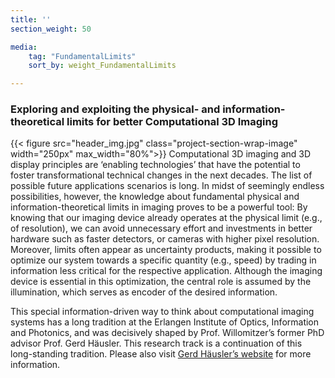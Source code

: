 ```yaml
---
title: ''
section_weight: 50

media:
    tag: "FundamentalLimits"
    sort_by: weight_FundamentalLimits

---
```

### Exploring and exploiting the physical- and information-theoretical limits for better Computational 3D Imaging
{{< figure src="header_img.jpg" class="project-section-wrap-image" width="250px" max_width="80%">}}
Computational 3D imaging and 3D display principles are ‘enabling technologies’ that have the potential to foster transformational technical changes in the next decades. The list of possible future applications scenarios is long. In midst of seemingly endless possibilities, however, the knowledge about fundamental physical and information-theoretical limits in imaging proves to be a powerful tool: By knowing that our imaging device already operates at the physical limit (e.g., of resolution), we can avoid unnecessary effort and investments in better hardware such as faster detectors, or cameras with higher pixel resolution. Moreover, limits often appear as uncertainty products, making it possible to optimize our system towards a specific quantity (e.g., speed) by trading in information less critical for the respective application. Although the imaging device is essential in this optimization, the central role is assumed by the illumination, which serves as encoder of the desired information. 

This special information-driven way to think about computational imaging systems has a long tradition at the Erlangen Institute of Optics, Information and Photonics, and was decisively shaped by Prof. Willomitzer’s former PhD advisor Prof. Gerd Häusler. This research track is a continuation of this long-standing tradition. Please also visit [Gerd Häusler’s website](https://www.optik.nat.fau.de/forschung/osmin-former-group/) for more information. 